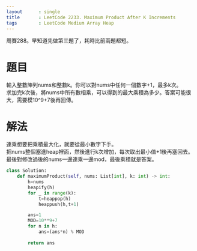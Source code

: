 ```yaml
---
layout      : single
title       : LeetCode 2233. Maximum Product After K Increments
tags 		: LeetCode Medium Array Heap    
---
```

周賽288。早知道先做第三題了，耗時比前兩題都短。  

# 題目
輸入整數陣列nums和整數k。你可以對nums中任何一個數字+1，最多k次。  
求加完k次後，將nums中所有數相乘，可以得到的最大乘積為多少。答案可能很大，需要模10^9+7後再回傳。

# 解法
連乘想要把乘積最大化，就要從最小數字下手。  
把nums整個塞進heap裡面，然後進行k次增加，每次取出最小值+1後再塞回去。  
最後對修改過後的nums一邊連乘一邊mod，最後乘積就是答案。

```python
class Solution:
    def maximumProduct(self, nums: List[int], k: int) -> int:
        h=nums
        heapify(h)
        for _ in range(k):
            t=heappop(h)
            heappush(h,t+1)

        ans=1
        MOD=10**9+7
        for n in h:
            ans=(ans*n) % MOD
            
        return ans
```


